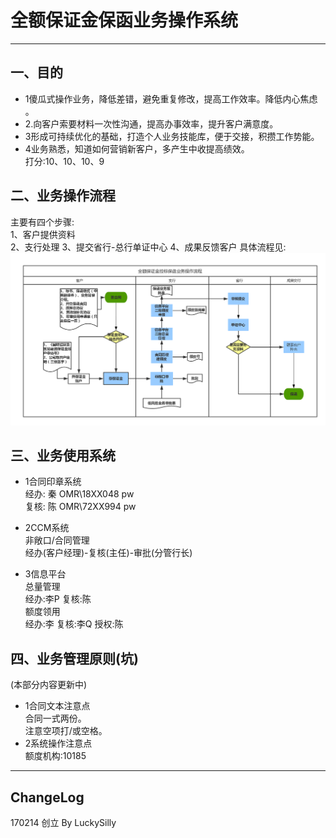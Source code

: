 # 全额保证金保函业务操作系统
- - - - --
##   一、目的
- 1傻瓜式操作业务，降低差错，避免重复修改，提高工作效率。降低内心焦虑 。 
- 2.向客户索要材料一次性沟通，提高办事效率，提升客户满意度。     
- 3形成可持续优化的基础，打造个人业务技能库，便于交接，积攒工作势能。    
- 4业务熟悉，知道如何营销新客户，多产生中收提高绩效。   
打分:10、10、10、9          

## 二、业务操作流程
主要有四个步骤:   
1、客户提供资料   
2、支行处理
3、提交省行-总行单证中心
4、成果反馈客户
具体流程见:
![](workflowFMLG.png)
## 三、业务使用系统
- 1合同印章系统   
经办: 秦 OMR\18XX048 pw   
复核: 陈 OMR\72XX994 pw   

- 2CCM系统   
非敞口/合同管理   
经办(客户经理)-复核(主任)-审批(分管行长)   

- 3信息平台   
总量管理   
经办:李P 复核:陈   
额度领用   
经办:李 复核:李Q 授权:陈   

## 四、业务管理原则(坑)  
(本部分内容更新中)   
- 1合同文本注意点   
合同一式两份。   
注意空项打/或空格。   
- 2系统操作注意点   
额度机构:10185   
- - - - ---
## ChangeLog
170214 创立 By LuckySilly


